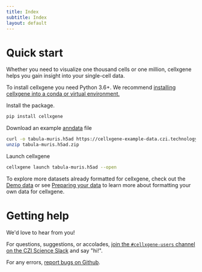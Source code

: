 ```yaml
---
title: Index
subtitle: Index
layout: default
---
```

# Quick start

Whether you need to visualize one thousand cells or one million, cellxgene helps you gain insight into your single-cell data.

To install cellxgene you need Python 3.6+. We recommend [installing cellxgene into a conda or virtual environment.](/faq.html#how-do-i-create-a-python-environment-for-cellxgene)

Install the package.
``` bash
pip install cellxgene
```

Download an example [anndata](https://anndata.readthedocs.io/en/latest/) file

``` bash
curl -o tabula-muris.h5ad https://cellxgene-example-data.czi.technology/tabula-muris.h5ad.zip
unzip tabula-muris.h5ad.zip
```

Launch cellxgene
``` bash
cellxgene launch tabula-muris.h5ad --open
```

To explore more datasets already formatted for cellxgene, check out the [Demo data](demo-data) or
see [Preparing your data](prepare) to learn more about formatting your own
data for cellxgene.

# Getting help

We'd love to hear from you!

For questions, suggestions, or accolades, [join the `#cellxgene-users` channel on the CZI Science Slack](https://join-cellxgene-users.herokuapp.com/) and say "hi!".

For any errors, [report bugs on Github](https://github.com/chanzuckerberg/cellxgene/issues).
